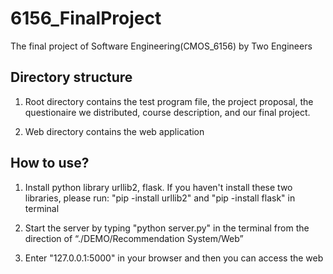 # 6156_FinalProject
The final project of Software Engineering(CMOS_6156) by Two Engineers
## Directory structure
1. Root directory contains the test program file, the project proposal, the questionaire we distributed, course description, and our final project.

2. Web directory contains the web application

## How to use?
1. Install python library urllib2, flask. If you haven't install these two libraries, please run:
  "pip -install urllib2"  and "pip -install flask" in terminal
  
2. Start the server by typing "python server.py" in the terminal from the direction of “./DEMO/Recommendation System/Web”

3. Enter "127.0.0.1:5000" in your browser and then you can access the web
